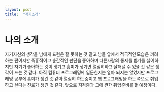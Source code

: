 ```yaml
---
layout: post
title:  "자기소개"
---
```


# 나의 소개

자기자신의 생각을 남에게 표현은 잘 못하는 것 같고 남들 앞에서 적극적인 모습은 꺼려하는 편이지만 
즉흥적이고 순간적인 판단을 좋아하며 다른사람의 통제를 받기를 싫어하지만 자기가 좋아하는 것이 생기고 
흥미가 생기면 열심히하고 잘해낼 수 있을 것 같은 생각이 드는 것 같다. 아직 컴퓨터 프로그래밍에 입문한지는
얼마 되지는 않았지만 프로그래밍 공부에 흥미가 생긴 것 같아 열심히 하는중이고 웹 프로그래밍을 하는 쪽으로
취업하고 싶다는 진로가 생긴 것 같다. 앞으로 자격증과 그에 관한 취업준비를 할 예정이다.
